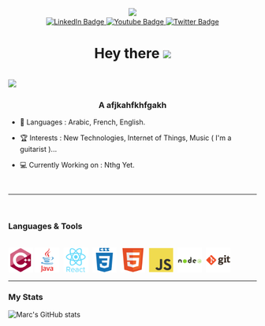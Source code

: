 <div align="center" >
<img src="https://i.imgur.com/CIKsJDf.png" width="150px">
<div id="badges">
  <a href="your-linkedin-URL">
    <img src="https://img.shields.io/badge/LinkedIn-blue?style=for-the-badge&logo=linkedin&logoColor=white" alt="LinkedIn Badge"/>
  </a>
  <a href="your-youtube-URL">
    <img src="https://img.shields.io/badge/discord-blue?style=for-the-badge&logo=discord&logoColor=white" alt="Youtube Badge"/>
  </a>
  <a href="your-twitter-URL">
    <img src="https://img.shields.io/badge/Twitter-blue?style=for-the-badge&logo=twitter&logoColor=white" alt="Twitter Badge"/>
  </a>
</div>
<!--
<img src="https://komarev.com/ghpvc/?username=Marc-Jalkh&style=flat-square&color=blue" alt=""/>
-->
<h1>
  Hey there
  <img src="https://media.giphy.com/media/hvRJCLFzcasrR4ia7z/giphy.gif" width="30px"/>
</h1><br>
</div>

<div>
   <img src="https://i.imgur.com/wsRchLL.gif">

   <h3 align="center "> A afjkahfkhfgakh</h3>

- 📙 Languages : Arabic, French, English.

- 🏆 Interests  : New Technologies, Internet of Things, Music ( I'm a guitarist )...

- 💻 Currently Working on  : Nthg Yet.

</div>
<br>
<hr>
<br>
<div>
   <h3 align="left"> Languages & Tools </h3>
      <br>
<div>
  <img src="https://raw.githubusercontent.com/devicons/devicon/1119b9f84c0290e0f0b38982099a2bd027a48bf1/icons/cplusplus/cplusplus-original.svg" title="Git" **alt="Git" width="50" height="50"/>
  <img src="https://github.com/devicons/devicon/blob/master/icons/java/java-original-wordmark.svg" title="Java" alt="Java" width="50" height="50"/>&nbsp;
  <img src="https://github.com/devicons/devicon/blob/master/icons/react/react-original-wordmark.svg" title="React" alt="React" width="50" height="50"/>&nbsp;
  <img src="https://github.com/devicons/devicon/blob/master/icons/css3/css3-plain-wordmark.svg"  title="CSS3" alt="CSS" width="50" height="50"/>&nbsp;
  <img src="https://github.com/devicons/devicon/blob/master/icons/html5/html5-original.svg" title="HTML5" alt="HTML" width="50" height="50"/>&nbsp;
  <img src="https://github.com/devicons/devicon/blob/master/icons/javascript/javascript-original.svg" title="JavaScript" alt="JavaScript" width="50" height="50"/>&nbsp;
  <img src="https://github.com/devicons/devicon/blob/master/icons/nodejs/nodejs-original-wordmark.svg" title="NodeJS" alt="NodeJS" width="50" height="50"/>&nbsp;
  <img src="https://github.com/devicons/devicon/blob/master/icons/git/git-original-wordmark.svg" title="Git" **alt="Git" width="50" height="50"/>
</div>
</div>
<hr>
   <h3 align="left"> My Stats </h3>

![Marc's GitHub stats](https://github-readme-stats.vercel.app/api?username=marc-jalkh&theme=react&hide_border=true&show_icons=true)          
